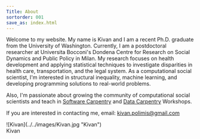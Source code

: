 ```yaml
---
Title: About
sortorder: 001
save_as: index.html
---
```


Welcome to my website. My name is Kivan and I am a recent Ph.D. graduate from the University of Washington.  Currently, I am a postdoctoral researcher at Universita Bocconi's Dondena Centre for Research on Social Dynamics and Public Policy in Milan. My research focuses on health development and applying statistical techniques to investigate disparities in health care, transportation, and the legal system. As a computational social scientist, I'm interested in structural inequality, machine learning, and developing programming solutions to real-world problems.

Also, I'm passionate about growing the community of computational social scientists and teach in [Software Carpentry](https://software-carpentry.org/
) and [Data Carpentry](http://www.datacarpentry.org/) Workshops.

If you are interested in contacting me, email: [kivan.polimis@gmail.com](mailto:kivan.polimis@gmail.com)

<div style="text-align:left" markdown="1"> 
![Kivan](../../images/Kivan.jpg "Kivan")
<figcaption>Kivan</figcaption>
</div>

<div style="text-align:left" markdown="1"> 


